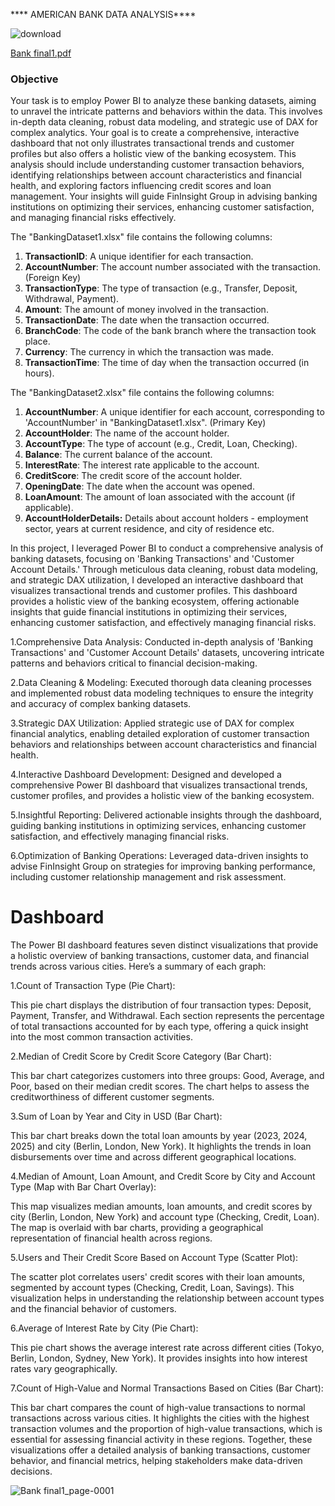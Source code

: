 **** AMERICAN BANK DATA ANALYSIS****

![download](https://github.com/user-attachments/assets/0c5d6ef3-2821-4ff0-bb1b-d77a95ed7f47)


[Bank final1.pdf](https://github.com/user-attachments/files/16741656/Bank.final1.pdf)

### **Objective**

Your task is to employ Power BI to analyze these banking datasets, aiming to unravel the intricate patterns and behaviors within the data. This involves in-depth data cleaning, robust data modeling, and strategic use of DAX for complex analytics. Your goal is to create a comprehensive, interactive dashboard that not only illustrates transactional trends and customer profiles but also offers a holistic view of the banking ecosystem. This analysis should include understanding customer transaction behaviors, identifying relationships between account characteristics and financial health, and exploring factors influencing credit scores and loan management. Your insights will guide FinInsight Group in advising banking institutions on optimizing their services, enhancing customer satisfaction, and managing financial risks effectively.

The "BankingDataset1.xlsx" file contains the following columns:

1. **TransactionID**: A unique identifier for each transaction. 
2. **AccountNumber**: The account number associated with the transaction. (Foreign Key)
3. **TransactionType**: The type of transaction (e.g., Transfer, Deposit, Withdrawal, Payment).
4. **Amount**: The amount of money involved in the transaction.
5. **TransactionDate**: The date when the transaction occurred.
6. **BranchCode**: The code of the bank branch where the transaction took place.
7. **Currency**: The currency in which the transaction was made.
8. **TransactionTime**: The time of day when the transaction occurred (in hours).

The "BankingDataset2.xlsx" file contains the following columns:

1. **AccountNumber**: A unique identifier for each account, corresponding to 'AccountNumber' in "BankingDataset1.xlsx". (Primary Key)
2. **AccountHolder**: The name of the account holder.
3. **AccountType**: The type of account (e.g., Credit, Loan, Checking).
4. **Balance**: The current balance of the account.
5. **InterestRate**: The interest rate applicable to the account.
6. **CreditScore**: The credit score of the account holder.
7. **OpeningDate**: The date when the account was opened.
8. **LoanAmount**: The amount of loan associated with the account (if applicable).
9. **AccountHolderDetails:** Details about account holders - employment sector, years at current residence, and city of residence etc.   



In this project, I leveraged Power BI to conduct a comprehensive analysis of banking datasets, focusing on 'Banking Transactions' and 'Customer Account Details.' Through meticulous data cleaning, robust data modeling, and strategic DAX utilization, I developed an interactive dashboard that visualizes transactional trends and customer profiles. This dashboard provides a holistic view of the banking ecosystem, offering actionable insights that guide financial institutions in optimizing their services, enhancing customer satisfaction, and effectively managing financial risks.


1.Comprehensive Data Analysis: Conducted in-depth analysis of 'Banking Transactions' and 'Customer Account Details' datasets, uncovering intricate patterns and behaviors critical to financial decision-making.

2.Data Cleaning & Modeling: Executed thorough data cleaning processes and implemented robust data modeling techniques to ensure the integrity and accuracy of complex banking datasets.

3.Strategic DAX Utilization: Applied strategic use of DAX for complex financial analytics, enabling detailed exploration of customer transaction behaviors and relationships between account characteristics and financial health.

4.Interactive Dashboard Development: Designed and developed a comprehensive Power BI dashboard that visualizes transactional trends, customer profiles, and provides a holistic view of the banking ecosystem.

5.Insightful Reporting: Delivered actionable insights through the dashboard, guiding banking institutions in optimizing services, enhancing customer satisfaction, and effectively managing financial risks.

6.Optimization of Banking Operations: Leveraged data-driven insights to advise FinInsight Group on strategies for improving banking performance, including customer relationship management and risk assessment.

# **Dashboard**

The Power BI dashboard features seven distinct visualizations that provide a holistic overview of banking transactions, customer data, and financial trends across various cities. Here’s a summary of each graph:

1.Count of Transaction Type (Pie Chart):

This pie chart displays the distribution of four transaction types: Deposit, Payment, Transfer, and Withdrawal. Each section represents the percentage of total transactions accounted for by each type, offering a quick insight into the most common transaction activities.

2.Median of Credit Score by Credit Score Category (Bar Chart):

This bar chart categorizes customers into three groups: Good, Average, and Poor, based on their median credit scores. The chart helps to assess the creditworthiness of different customer segments.

3.Sum of Loan by Year and City in USD (Bar Chart):

This bar chart breaks down the total loan amounts by year (2023, 2024, 2025) and city (Berlin, London, New York). It highlights the trends in loan disbursements over time and across different geographical locations.

4.Median of Amount, Loan Amount, and Credit Score by City and Account Type (Map with Bar Chart Overlay):

This map visualizes median amounts, loan amounts, and credit scores by city (Berlin, London, New York) and account type (Checking, Credit, Loan). The map is overlaid with bar charts, providing a geographical representation of financial health across regions.

5.Users and Their Credit Score Based on Account Type (Scatter Plot):

The scatter plot correlates users' credit scores with their loan amounts, segmented by account types (Checking, Credit, Loan, Savings). This visualization helps in understanding the relationship between account types and the financial behavior of customers.

6.Average of Interest Rate by City (Pie Chart):

This pie chart shows the average interest rate across different cities (Tokyo, Berlin, London, Sydney, New York). It provides insights into how interest rates vary geographically.

7.Count of High-Value and Normal Transactions Based on Cities (Bar Chart):

This bar chart compares the count of high-value transactions to normal transactions across various cities. It highlights the cities with the highest transaction volumes and the proportion of high-value transactions, which is essential for assessing financial activity in these regions.
Together, these visualizations offer a detailed analysis of banking transactions, customer behavior, and financial metrics, helping stakeholders make data-driven decisions.

![Bank final1_page-0001](https://github.com/user-attachments/assets/19d3bb59-d432-4f76-98e8-c0305b4e1612)
